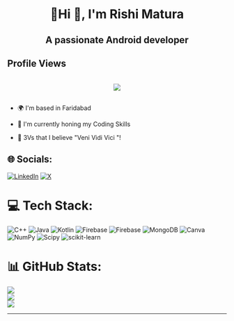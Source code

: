 
<div>
<h1 align="center">💫Hi 👋, I'm Rishi Matura</h1>
<h2 align="center">A passionate Android developer</h2>
</div>


 ## Profile Views <br>
<div align="center">
  <br>
  <img src="https://profile-counter.glitch.me/RishiMatura/count.svg?"  />
</div>
 
 ##
###

- 🌍 I'm based in Faridabad

- 🚀  I'm currently honing my Coding Skills

- 🧠  3Vs that I believe "Veni Vidi Vici "! <br>

###

## 🌐 Socials:<br>
[![LinkedIn](https://img.shields.io/badge/LinkedIn-%230077B5.svg?logo=linkedin&logoColor=white)](https://www.linkedin.com/in/rishi-matura-193711231)        [![X](https://img.shields.io/badge/X-black.svg?logo=X&logoColor=white)](https://twitter.com/Rishimatura) <br>

# 💻 Tech Stack:
![C++](https://img.shields.io/badge/c++-%2300599C.svg?style=for-the-badge&logo=c%2B%2B&logoColor=white) ![Java](https://img.shields.io/badge/java-%23ED8B00.svg?style=for-the-badge&logo=openjdk&logoColor=white) ![Kotlin](https://img.shields.io/badge/kotlin-%237F52FF.svg?style=for-the-badge&logo=kotlin&logoColor=white) ![Firebase](https://img.shields.io/badge/firebase-%23039BE5.svg?style=for-the-badge&logo=firebase) ![Firebase](https://img.shields.io/badge/Firebase-039BE5?style=for-the-badge&logo=Firebase&logoColor=white) ![MongoDB](https://img.shields.io/badge/MongoDB-%234ea94b.svg?style=for-the-badge&logo=mongodb&logoColor=white) ![Canva](https://img.shields.io/badge/Canva-%2300C4CC.svg?style=for-the-badge&logo=Canva&logoColor=white) ![NumPy](https://img.shields.io/badge/numpy-%23013243.svg?style=for-the-badge&logo=numpy&logoColor=white) ![Scipy](https://img.shields.io/badge/SciPy-%230C55A5.svg?style=for-the-badge&logo=scipy&logoColor=%white) ![scikit-learn](https://img.shields.io/badge/scikit--learn-%23F7931E.svg?style=for-the-badge&logo=scikit-learn&logoColor=white)
# 📊 GitHub Stats:
![](https://github-readme-streak-stats.herokuapp.com/?user=RishiMatura&theme=dark&hide_border=false)<br/>
![](https://github-readme-stats.vercel.app/api?username=RishiMatura&theme=dark&hide_border=false&include_all_commits=true&count_private=true)<br/>
![](https://github-readme-stats.vercel.app/api/top-langs/?username=RishiMatura&theme=dark&hide_border=false&include_all_commits=true&count_private=true&layout=compact)



---
<!-- Proudly created with GPRM ( https://gprm.itsvg.in ) -->

